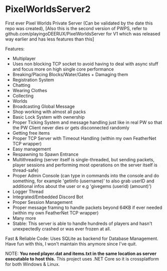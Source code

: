 # PixelWorldsServer2
First ever Pixel Worlds Private Server (Can be validated by the date this repo was created),
[Also this is the second version of PWPS, refer to github.com/playingoDEERUX/PixelWorldsServer for V1 which was released way earlier and has less features than this]

Features:

- Multiplayer
- Uses non blocking TCP socket to avoid having to deal with async stuff and focus more on high single core performance
- Breaking/Placing Blocks/Water/Gates + Damaging them
- Registration System
- Chatting
- Wearing Clothes
- Collecting
- Worlds
- Broadcasting Global Message
- Shop working with almost all packs
- Basic Lock System with ownership
- Proper Ticking System and message handling just like in real PW so that the PW Client never dies or gets disconnected randomly
- Getting free items
- Proper TCP Server with Timeout Handling (within my own FeatherNet TCP wrapper)
- Easy management
- Respawning to Spawn Entrance
- Multithreading (server itself is single-threaded, but sending packets, player sessions and performing most operations on the server itself is thread-safe)
- Proper Admin Console (can type in commands into the console and do something, for example 'getinfo (username)' to also grab userID and additional infos about the user or e.g 'givegems (userid) (amount)')
- Logger Thread
- Integrated/Embedded Discord Bot
- Proper Session Management
- Proper message framing to handle packets beyond 64KB if ever needed (within my own FeatherNet TCP wrapper)
- Many more
- Stable: This server is able to handle hundreds of players and hasn't unexpectedly crashed or was ever frozen at all.

Fast & Reliable Code: Uses SQLite as backend for Database Management.
Have fun with this, I won't maintain this anymore since I've quit.

NOTE: **You need player.dat and items.txt in the same location as server executable to host this.**
This project uses .NET Core so it is crossplatform for both Windows & Linux.
